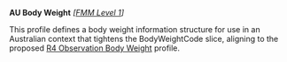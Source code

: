**AU Body Weight**  *[[FMM Level 1](guidance.html)]*

This profile defines a body weight information structure for use in an Australian context that tightens the BodyWeightCode slice, aligning to the proposed [R4 Observation Body Weight](http://build.fhir.org/bodyweight.html) profile.
